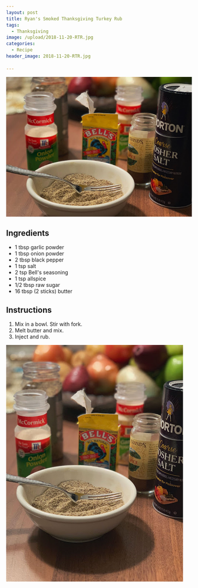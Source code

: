 ```yaml
---
layout: post
title: Ryan's Smoked Thanksgiving Turkey Rub
tags:
  - Thanksgiving
image: /upload/2018-11-20-RTR.jpg
categories:
  - Recipe
header_image: 2018-11-20-RTR.jpg

---
```


![Image of Ryan's Smoked Thanksgiving Turkey Rub.](/upload/2018-11-20-RTR.jpg)

## Ingredients

- 1 tbsp garlic powder
- 1 tbsp onion powder
- 2 tbsp black pepper
- 1 tsp salt
- 2 tsp Bell's seasoning
- 1 tsp allspice
- 1/2 tbsp raw sugar
- 16 tbsp (2 sticks) butter

## Instructions

1. Mix in a bowl. Stir with fork.
1. Melt butter and mix.
1. Inject and rub.





![Image of Ryan's Smoked Thanksgiving Turkey Rub.](/upload/2018-11-20-RTR2.jpg)